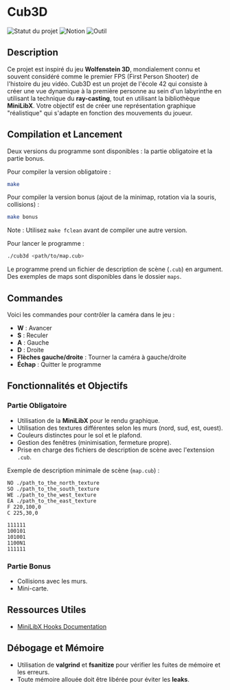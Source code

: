 # Cub3D

![Statut du projet](https://img.shields.io/badge/statut-compl%C3%A9t%C3%A9-4caf50)
![Notion](https://img.shields.io/badge/notion-ray--casting-blue)
![Outil](https://img.shields.io/badge/outil-MiniLibX-orange)

## Description

Ce projet est inspiré du jeu **Wolfenstein 3D**, mondialement connu et souvent considéré comme le premier FPS (First Person Shooter) de l'histoire du jeu vidéo. Cub3D est un projet de l'école 42 qui consiste à créer une vue dynamique à la première personne au sein d'un labyrinthe en utilisant la technique du **ray-casting**, tout en utilisant la bibliothèque **MiniLibX**. Votre objectif est de créer une représentation graphique "réalistique" qui s'adapte en fonction des mouvements du joueur.

## Compilation et Lancement

Deux versions du programme sont disponibles : la partie obligatoire et la partie bonus.

Pour compiler la version obligatoire :

```sh
make
```

Pour compiler la version bonus (ajout de la minimap, rotation via la souris, collisions) :

```sh
make bonus
```

Note : Utilisez `make fclean` avant de compiler une autre version.

Pour lancer le programme :

```sh
./cub3d <path/to/map.cub>
```

Le programme prend un fichier de description de scène (`.cub`) en argument. Des exemples de maps sont disponibles dans le dossier `maps`.

## Commandes

Voici les commandes pour contrôler la caméra dans le jeu :

- **W** : Avancer
- **S** : Reculer
- **A** : Gauche
- **D** : Droite
- **Flèches gauche/droite** : Tourner la caméra à gauche/droite
- **Échap** : Quitter le programme

## Fonctionnalités et Objectifs

### Partie Obligatoire

- Utilisation de la **MiniLibX** pour le rendu graphique.
- Utilisation des textures différentes selon les murs (nord, sud, est, ouest).
- Couleurs distinctes pour le sol et le plafond.
- Gestion des fenêtres (minimisation, fermeture propre).
- Prise en charge des fichiers de description de scène avec l'extension `.cub`.

Exemple de description minimale de scène (`map.cub`) :

```
NO ./path_to_the_north_texture
SO ./path_to_the_south_texture
WE ./path_to_the_west_texture
EA ./path_to_the_east_texture
F 220,100,0
C 225,30,0

111111
100101
101001
1100N1
111111
```

### Partie Bonus

- Collisions avec les murs.
- Mini-carte.



## Ressources Utiles

- [MiniLibX Hooks Documentation](https://harm-smits.github.io/42docs/libs/minilibx/events.html)

## Débogage et Mémoire

- Utilisation de **valgrind** et **fsanitize** pour vérifier les fuites de mémoire et les erreurs.
- Toute mémoire allouée doit être libérée pour éviter les **leaks**.
